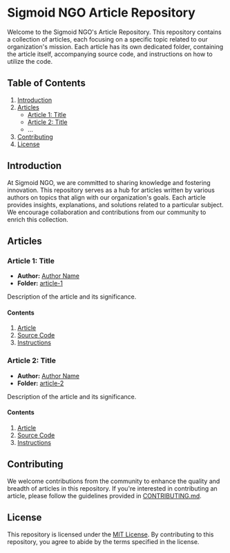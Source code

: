 # Sigmoid NGO Article Repository

Welcome to the Sigmoid NGO's Article Repository. This repository contains a collection of articles, each focusing on a specific topic related to our organization's mission. Each article has its own dedicated folder, containing the article itself, accompanying source code, and instructions on how to utilize the code.

## Table of Contents

1. [Introduction](#introduction)
2. [Articles](#articles)
    - [Article 1: Title](./article-1)
    - [Article 2: Title](./article-2)
    - ...
3. [Contributing](#contributing)
4. [License](#license)

## Introduction

At Sigmoid NGO, we are committed to sharing knowledge and fostering innovation. This repository serves as a hub for articles written by various authors on topics that align with our organization's goals. Each article provides insights, explanations, and solutions related to a particular subject. We encourage collaboration and contributions from our community to enrich this collection.

## Articles

### Article 1: Title

- **Author:** [Author Name](https://github.com/author-name)
- **Folder:** [article-1](./article-1)

Description of the article and its significance.

#### Contents

1. [Article](./article-1/article.md)
2. [Source Code](./article-1/source-code/)
3. [Instructions](./article-1/README.md)

### Article 2: Title

- **Author:** [Author Name](https://github.com/author-name)
- **Folder:** [article-2](./article-2)

Description of the article and its significance.

#### Contents

1. [Article](./article-2/article.md)
2. [Source Code](./article-2/source-code/)
3. [Instructions](./article-2/README.md)

<!-- Add more articles following the same structure -->

## Contributing

We welcome contributions from the community to enhance the quality and breadth of articles in this repository. If you're interested in contributing an article, please follow the guidelines provided in [CONTRIBUTING.md](./CONTRIBUTING.md).

## License

This repository is licensed under the [MIT License](./LICENSE). By contributing to this repository, you agree to abide by the terms specified in the license.
